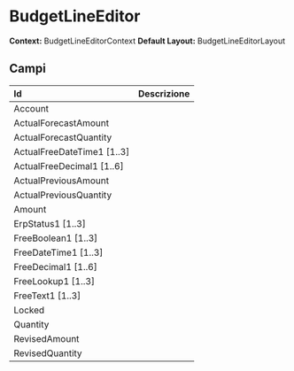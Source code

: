 # BudgetLineEditor

**Context:** BudgetLineEditorContext
**Default Layout:** BudgetLineEditorLayout



## Campi

| Id | Descrizione | 
| :--- | :--- | 
| Account |  | 
| ActualForecastAmount |  | 
| ActualForecastQuantity |  | 
| ActualFreeDateTime1 [1..3] |  | 
| ActualFreeDecimal1 [1..6] |  | 
| ActualPreviousAmount |  | 
| ActualPreviousQuantity |  | 
| Amount |  | 
| ErpStatus1 [1..3] |  | 
| FreeBoolean1 [1..3] |  | 
| FreeDateTime1 [1..3] |  | 
| FreeDecimal1 [1..6] |  | 
| FreeLookup1 [1..3] |  | 
| FreeText1 [1..3] |  | 
| Locked |  | 
| Quantity |  | 
| RevisedAmount |  | 
| RevisedQuantity |  | 

